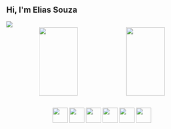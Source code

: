 ## Hi, I'm Elias Souza

<img src="https://i.pinimg.com/originals/11/1a/03/111a03133d14214539c96e0f657dff1a.png">

<div align="center">
  <img width="45%" height="180em" src="https://github-readme-stats.vercel.app/api?username=eliasnsz&&show_icons=true&theme=omni">
  <img width="45%" height="180em" src="https://github-readme-stats.vercel.app/api/top-langs/?username=eliasnsz&layout=compact&theme=omni">
</div>
  
##
  <div align="center">
    <img width="40px" src="https://cdn.jsdelivr.net/gh/devicons/devicon/icons/javascript/javascript-original.svg" />
    <img width="40px" src="https://cdn.jsdelivr.net/gh/devicons/devicon/icons/react/react-original.svg" />
    <img width="40px" src="https://cdn.jsdelivr.net/gh/devicons/devicon/icons/html5/html5-original.svg" />
    <img width="40px" src="https://cdn.jsdelivr.net/gh/devicons/devicon/icons/css3/css3-original.svg" />
    <img width="40px" src="https://cdn.jsdelivr.net/gh/devicons/devicon/icons/bootstrap/bootstrap-original.svg" />
    <img width="40px" src="https://cdn.jsdelivr.net/gh/devicons/devicon/icons/sass/sass-original.svg" />
  </div>

